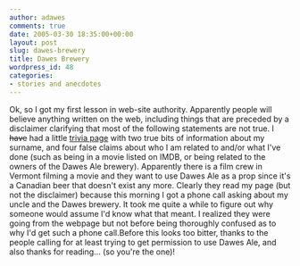 ```yaml
---
author: adawes
comments: true
date: 2005-03-30 18:35:00+00:00
layout: post
slug: dawes-brewery
title: Dawes Brewery
wordpress_id: 48
categories:
- stories and anecdotes
---
```


Ok, so I got my first lesson in web-site authority. Apparently people will believe anything written on the web, including things that are preceded by a disclaimer clarifying that most of the following statements are not true. I <del>have</del> had a little [trivia page](http://www.phy.duke.edu/%7Edawes/trivia.php) with two true bits of information about my surname, and four false claims about who I am related to and/or what I've done (such as being in a movie listed on IMDB, or being related to the owners of the Dawes Ale brewery). Apparently there is a film crew in Vermont filming a movie and they want to use Dawes Ale as a prop since it's a Canadian beer that doesn't exist any more. Clearly they read my page (but not the disclaimer) because this morning I got a phone call asking about my uncle and the Dawes brewery. It took me quite a while to figure out why someone would assume I'd know what that meant. I realized they were going from the webpage but not before being thoroughly confused as to why I'd get such a phone call.Before this looks too bitter, thanks to the people calling for at least trying to get permission to use Dawes Ale, and also thanks for reading... (so you're the one)!
